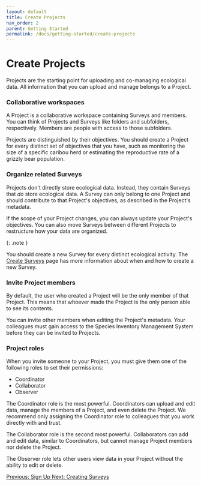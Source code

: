 ```yaml
---
layout: default
title: Create Projects
nav_order: 2
parent: Getting Started
permalink: /docs/getting-started/create-projects
---
```


# Create Projects

Projects are the starting point for uploading and co-managing ecological data. All information that you can upload and manage belongs to a Project.

### Collaborative workspaces

A Project is a collaborative workspace containing Surveys and members. You can think of Projects and Surveys like folders and subfolders, respectively. Members are people with access to those subfolders.

Projects are distinguished by their objectives. You should create a Project for every distinct set of objectives that you have, such as monitoring the size of a specific caribou herd or estimating the reproductive rate of a grizzly bear population.

### Organize related Surveys

Projects don't directly store ecological data. Instead, they contain Surveys that _do_ store ecological data. A Survey can only belong to one Project and should contribute to that Project's objectives, as described in the Project's metadata.

If the scope of your Project changes, you can always update your Project's objectives. You can also move Surveys between different Projects to restructure how your data are organized.

{: .note }

You should create a new Survey for every distinct ecological activity. The [Create Surveys](/docs/getting-started/create-surveys) page has more information about when and how to create a new Survey.

### Invite Project members

By default, the user who created a Project will be the only member of that Project. This means that whoever made the Project is the only person able to see its contents.

You can invite other members when editing the Project's metadata. Your colleagues must gain access to the Species Inventory Management System before they can be invited to Projects.

### Project roles

When you invite someone to your Project, you must give them one of the following roles to set their permissions:

- Coordinator
- Collaborator
- Observer

The Coordinator role is the most powerful. Coordinators can upload and edit data, manage the members of a Project, and even delete the Project. We recommend only assigning the Coordinator role to colleagues that you work directly with and trust.

The Collaborator role is the second most powerful. Collaborators can add and edit data, similar to Coordinators, but cannot manage Project members nor delete the Project.

The Observer role lets other users view data in your Project without the ability to edit or delete.

<a class="float-left" href="./sign-up">
Previous: Sign Up
</a>
<a class="float-right" href="./create-surveys">
Next: Creating Surveys
</a>

